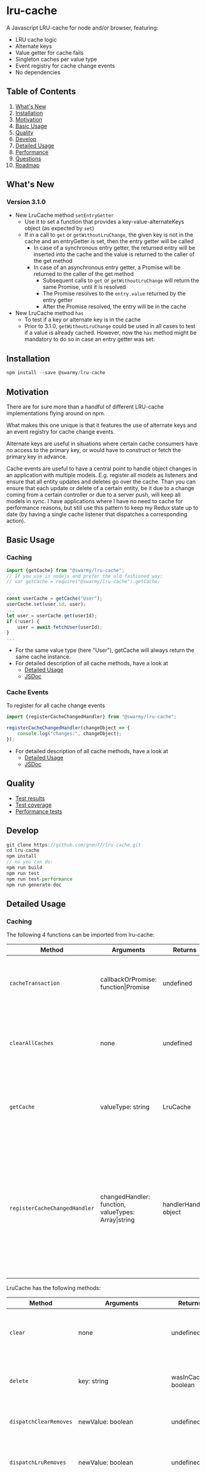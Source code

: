 # lru-cache
A Javascript LRU-cache for node and/or browser, featuring:
* LRU cache logic
* Alternate keys
* Value getter for cache fails
* Singleton caches per value type
* Event registry for cache change events
* No dependencies

## Table of Contents
1. [What's New](#section-news)
2. [Installation](#section-installation)
3. [Motivation](#section-motivation)
4. [Basic Usage](#section-basic-usage)
5. [Quality](#section-quality)
6. [Develop](#section-develop)
7. [Detailed Usage](#section-detailed-usage)
8. [Performance](#section-performance)
9. [Questions](#section-questions)
10. [Roadmap](#section-roadmap)


## What's New <a name="section-news"></a>
### Version 3.1.0
* New LruCache method `setEntryGetter`
    * Use it to set a function that provides a key-value-alternateKeys object (as expected by `set`)
    * If in a call to `get` or `getWithoutLruChange`, the given key is not in the cache and an entryGetter is set, then the entry getter will be called
        * In case of a synchronous entry getter, the returned entry will be inserted into the cache and the value is returned to the caller of the get method
        * In case of an asynchronous entry getter, a Promise will be returned to the caller of the get method
            * Subsequent calls to `get` or `getWithoutLruChange` will return the same Promise, until it is resolved
            * The Promise resolves to the `entry.value` returned by the entry getter
            * After the Promise resolved, the entry will be in the cache
* New LruCache method `has`
    * To test if a key or alternate key is in the cache
    * Prior to 3.1.0, `getWithoutLruChange` could be used in all cases to test if a value is already cached. However, now the `has` method might be mandatory to do so in case an entry getter was set.

## Installation <a name="section-installation"></a>
```javascript
npm install --save @swarmy/lru-cache
```

## Motivation <a name="section-motivation"></a>
There are for sure more than a handful of different LRU-cache implementations flying around on npm.

What makes this one unique is that it features the use of alternate keys and an event registry for cache change events.

Alternate keys are useful in situations where certain cache consumers have no access to the primary key, or would have to construct or fetch the primary key in advance.

Cache events are useful to have a central point to handle object changes in an application with multiple models. E.g. register all models as listeners and ensure that all entity updates and deletes go over the cache. Than you can ensure that each update or delete of a certain entity, be it due to a change coming from a certain controller or due to a server push, will keep all models in sync. I have applications where I have no need to cache for performance reasons, but still use this pattern to keep my Redux state up to date (by having a single cache listener that dispatches a corresponding action).

## Basic Usage <a name="section-basic-usage"></a>

### Caching
```javascript
import {getCache} from "@swarmy/lru-cache";
// If you use in nodejs and prefer the old-fashioned way:
// var getCache = require("@swarmy/lru-cache").getCache;

...
const userCache = getCache("User");
userCache.set(user.id, user);
...
let user = userCache.get(userId);
if (!user) {
    user = await fetchUser(userId);
}
...
```
* For the same value type (here "User"), getCache will always return the same cache instance.
* For detailed description of all cache methods, have a look at
    * [Detailed Usage](#caching-detail)
    * [JSDoc](https://rawcdn.githack.com/gneu77/lru-cache/0eca7d9be9c3901371f27ca08fd2c9c00adde925/docs/index.html)

### Cache Events
To register for all cache change events
```javascript
import {registerCacheChangedHandler} from "@swarmy/lru-cache";

registerCacheChangedHandler(changeObject => {
    console.log("changes:", changeObject);
});
```
* For detailed description of all cache methods, have a look at
    * [Detailed Usage](#cache-events-detail)
    * [JSDoc](https://rawcdn.githack.com/gneu77/lru-cache/0eca7d9be9c3901371f27ca08fd2c9c00adde925/docs/index.html)

## Quality <a name="section-quality"></a>
* [Test results](https://rawcdn.githack.com/gneu77/lru-cache/0eca7d9be9c3901371f27ca08fd2c9c00adde925/test-report.html)
* [Test coverage](https://rawcdn.githack.com/gneu77/lru-cache/0eca7d9be9c3901371f27ca08fd2c9c00adde925/coverage/index.html)
* [Performance tests](https://rawcdn.githack.com/gneu77/lru-cache/0eca7d9be9c3901371f27ca08fd2c9c00adde925/performance-report.html)

## Develop <a name="section-develop"></a>
```javascript
git clone https://github.com/gneu77/lru-cache.git
cd lru-cache
npm install
// no you can do:
npm run build
npm run test
npm run test-performance
npm run generate-doc
```

## Detailed Usage <a name="section-detailed-usage"></a>

### Caching <a name="caching-detail"></a>
The following 4 functions can be imported from lru-cache:

Method | Arguments | Returns | Description
--- | --- | --- | ---
`cacheTransaction` | callbackOrPromise: function\|Promise | undefined | All cache events (set, delete, etc.) within the callback will be combined into a single event that will be dispatched when finished.
`clearAllCaches` | none | undefined | All existing cache instances will be invalidated. If dispatchClearRemoves is set true for a cache, then a single event will be dispatched for the clear.
`getCache` | valueType: string | LruCache | Return LruCache for given value type. For the same value type, the same cache instance will be returned (LruCache is a per-value-type singleton.
`registerCacheChangedHandler` | changedHandler: function, valueTypes: Array\|string | handlerHandle: object | changedHandler will be called with corresponding cache event. If valueTypes is not specified or null, the handler will receive all cache events. Else it will only receive cache events for the given type(s). The returned handlerHandle has the methods `unregister`, `deactivate`, `activate` and `isRegisterd`. It also has the fields `isActive` and `valueType`

LruCache has the following methods:

Method | Arguments | Returns | Description
--- | --- | --- | ---
`clear` | none | undefined | Invalidate the cache. If dispatchClearRemoves is set true for the cache, then a single event will be dispatched for the clear.
`delete` | key: string | wasInCache: boolean | Remove an entry from the cache. A corresponding cache event will be dispatched. Here, no alternate key is allowed!
`dispatchClearRemoves` | newValue: boolean | undefined | Set whether a cache clear should dispatch a cache event (default: false).
`dispatchLruRemoves` | newValue: boolean | undefined | Set whether a LRU-remove (entry being removed due to exceeded cache size) should dispatch a cache event (default: false).
`forEach` | callback: function | undefined | Iterate over the cache from olodest to newest value. Callback receives cache entry as argument, being an object with `key`, `value` and `alternateKeys`.
`get` | keyOrAlternateKey: string | value | Get cached value or undefined. The returned value will be made the newest value in the cache. If an entry getter is set (see `setEntryGetter`), this getter will be used in case of a cache miss. If the entry getter is an async function, then a Promise will be returned that resolves to the value (Subsequent calls to get will return the same Promise until resolved, so the entry getter is called only once).
`getEntries` | none | Array | Returns an array with all cache entries, order from oldest to newest.
`getMaxSize` | none | Int | Returns the current max size of the cache.
`getSize` | none | Int | Returns the number of entries in the cache.
`getValueType` | none | string | Returns the value type of the cache.
`getWithoutLruChange` | keyOrAlternateKey: string | value | Like `get`, but without making the entry the newest in the cache.
`has` | keyOrAlternateKey: string | isInCache: boolean | True, if the key or alternate key is in the cache.
`set` | keyValueAlternateKeys: object | undefined | Insert or update a value in the cache. The argument must be an object with `key` and `value`. Optionally it can also have `alternateKeys`, being string or array of strings. After set, the value will be the newest in the cache. Dispatches a corresponding cache event. If an insert exceeds the max cache size and dispatchLruRemoves is set true, it will be included in the event.
`setAll` | Array\[keyValueAlternateKeys\] | undefined | Like `set`, but for an array of cache entries. Leading to a single cache event.
`setAllAsync` | Array\[keyValueAlternateKeys\] | Promise | Like `setAll`, but performing insert and event dispatch in another event loop, resolving the returned promise afterwards.
`setAsync` | keyValueAlternateKeys: object | Promise | Like `set`, but performing insert and event dispatch in another event loop, resolving the returned promise afterwards.
`setEntryGetter` | entryGetter: function | undefined | Set a getter that can be used to retrieve a cache entry (keyValueAlternateKeys-object) by key in case it is not yet in the cache. For values that might be called by alternate key, the getter should also be able to handle this.
`setMaxSize` | newMaxSize: int | undefined | Change the max size of the cache (default: 500). If the new maxSize is less than the old and this leads to LRU-removes and dispatchLruRemoves is set true, then a single cache event will be dispatched.


### Cache Events <a name="cache-events-detail"></a>
* Especially in more complex UIs, there might be multiple models holding the same type of entity.
* If an entity gets updated, you need a strategy to ensure all models get updated correspondingly.
* Of course the developer implementing the update should not be required to know all models of all screens that might hold an entity of this type
    * Even if he would know them it would be a nightmare, if he had to update all the models
    * Even if he would update all the models, as soon as another developer changes one of the models half a year later, or adds a new model, the application would be broken
* Like always in programming there are many different approaches to this problem. The event-based approach described here is just one of them (not necessarily the best, but if you need caching anyways, then it's handy to combine this):
    * Whenever an updated entity is retrieved, it is put into the cache, leading to a corresponding cache event
    * Whenever an entity is deleted, delete is also called on the cache, leading to a corresponding cache event
    * Whenever a new model is implemented, it is registered for cache events for the object types it is holding
    * Whenever a model receives a cache event, it can check whether it must replace or remove an entity

Here is the structure of the cache change event argument:
```javascript
{
    valueTypes: Set(),
    <valueType>: {
        inserts: [{key, value, alternateKeys, order}],
        clearRemoves: [{key, value, alternateKeys, order}],
        lruRemoves: [{key, value, alternateKeys, order}],
        deleteRemoves: [{key}],
    },
    ...
}
```
* The order can be used to determine, if an insert happened before or after a remove.
* Note that by default, lruRemoves and clearRemoves are empty (usually these removes are not of any interest)
* In case of a cache delete, the corresponding entity might not have been in the cache (being removed in a clear or by LRU logic).
    * Thus, deleteRemoves only contain the key of the deleted entity.
    * For the same reason, the delete method cannot be used with an alternate key, because there would be no way to tell if the given argument is key or alternate key

## Performance <a name="section-performance"></a>
* Compared to a native Javascript Map, the LRU logic implies performance impact on get, set and delete. It's just the price to pay for having a LRU cache.
* Also compared to LRU maps that do not support alternate keys, there is a performance impact on get in case of cache misses.
    * See [Performance tests](https://rawcdn.githack.com/gneu77/lru-cache/0eca7d9be9c3901371f27ca08fd2c9c00adde925/performance-report.html)
    * However, get, set and delete are still O(1). (setMaxSize has O(size-newMaxSize), if size>newMaxSize)
* Compared to a LRU cache without cache events, there is additional performance impact on get, set and delete.
    * Again see [Performance tests](https://rawcdn.githack.com/gneu77/lru-cache/0eca7d9be9c3901371f27ca08fd2c9c00adde925/performance-report.html)
    * However, if you are caching for performance, then because the fetching of values is significantly more time consuming. So whether you save 400ms or only 399ms hardly makes a difference here.
    * If you are not caching for performance reasons, but to have the change events, well than again it's just the price to pay for the event handling.

## Questions <a name="section-questions"></a>

### Why can I not differentiate between insert and update in the change events?
Garbage collected languages without weak references make the use of some patterns impossible. Two of these patterns affect this library:
1. One cannot implement an instance-cache, hence a cache that ensures to not discard an entry, as long as this entry is referenced from somewhere outside the cache. If upon calling the set method, the value is not already in the cache, there is no way to tell, if it was never there, or if it was there an has been LRU discarded.
2. One cannot implement event registries that reference listeners only weakly. Thus, it is up to the consumker of this library to ensure that no memory leaks occur due to not unregistered event listeners.

### Why can I not just have a sorted list with all changes in the cache event, instead of sorting myself by order attribute?
* I just did not want to further increase the size of change object by another array holding redundant data.
* However, maybe in a future version, I will make it configurable to optionally include such a list.

## Roadmap <a name="section-roadmap"></a>

### 3.1.x
* Fix issues that might occur
* Improve README
* Bring test coverage two 100%
* Add further performance tests

### 3.2.0
* Add option to use LruMap instead of LruCache (the LruMap is a currently not exported pure LRU cache, while the LruCache is a wrapper adding the event handling)

### 3.3.0
* Make shape and content of change events configurable (with the current shape being used as default).
